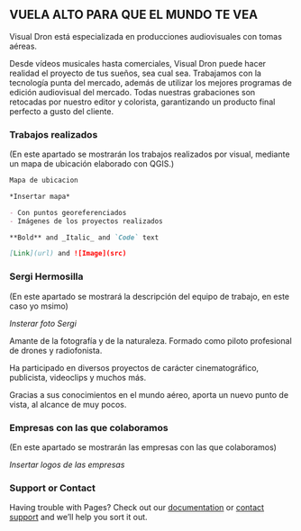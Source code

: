 ## VUELA ALTO PARA QUE EL MUNDO TE VEA

Visual Dron está especializada en producciones audiovisuales con tomas aéreas.

Desde vídeos musicales hasta comerciales, Visual Dron puede hacer realidad el proyecto de tus sueños, sea cual sea. Trabajamos con la tecnología punta del mercado, además de utilizar los mejores programas de edición audiovisual del mercado. Todas nuestras grabaciones son retocadas por nuestro editor y colorista, garantizando un producto final perfecto a gusto del cliente.

### Trabajos realizados

(En este apartado se mostrarán los trabajos realizados por visual, mediante un mapa de ubicación elaborado con QGIS.)

```markdown
Mapa de ubicacion

*Insertar mapa*

- Con puntos georeferenciados
- Imágenes de los proyectos realizados

**Bold** and _Italic_ and `Code` text

[Link](url) and ![Image](src)
```
### Sergi Hermosilla

(En este apartado se mostrará la descripción del equipo de trabajo, en este caso yo msimo)

*Insterar foto Sergi*

Amante de la fotografía y de la naturaleza. Formado como piloto profesional de drones y radiofonista.

Ha participado en diversos proyectos de carácter cinematográfico, publicista, videoclips y muchos más.

Gracias a sus conocimientos en el mundo aéreo, aporta un nuevo punto de vista, al alcance de muy pocos.


### Empresas con las que colaboramos

(En este apartado se mostrarán las empresas con las que colaboramos)

*Insertar logos de las empresas*

### Support or Contact

Having trouble with Pages? Check out our [documentation](https://docs.github.com/categories/github-pages-basics/) or [contact support](https://support.github.com/contact) and we’ll help you sort it out.
